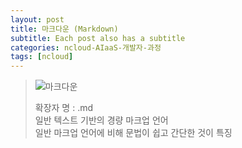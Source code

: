 ```yaml
---
layout: post
title: 마크다운 (Markdown)
subtitle: Each post also has a subtitle
categories: ncloud-AIaaS-개발자-과정
tags: [ncloud]
---
```


>![마크다운](https://upload.wikimedia.org/wikipedia/commons/thumb/4/48/Markdown-mark.svg/300px-Markdown-mark.svg.png)<br>
>
>확장자 명 : .md <br>
>일반 텍스트 기반의 경량 마크업 언어<br>
>일반 마크업 언어에 비해 문법이 쉽고 간단한 것이 특징
